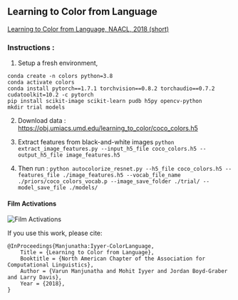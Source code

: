 ## Learning to Color from Language
[Learning to Color from Language, NAACL, 2018 (short)](http://aclweb.org/anthology/N18-2120)


### Instructions : 
1. Setup a fresh environment,
```
conda create -n colors python=3.8
conda activate colors
conda install pytorch==1.7.1 torchvision==0.8.2 torchaudio==0.7.2 cudatoolkit=10.2 -c pytorch
pip install scikit-image scikit-learn pudb h5py opencv-python
mkdir trial models
```

2. Download data : https://obj.umiacs.umd.edu/learning_to_color/coco_colors.h5

3. Extract features from black-and-white images
`python extract_image_features.py --input_h5_file coco_colors.h5 --output_h5_file image_features.h5`

4. Then run : 
`python autocolorize_resnet.py --h5_file coco_colors.h5 --features_file ./image_features.h5 --vocab_file_name ./priors/coco_colors_vocab.p --image_save_folder ./trial/ --model_save_file ./models/`

#### Film Activations
![Film Activations](https://raw.githubusercontent.com/superhans/colorfromlanguage/master/images/Activations4.png)

If you use this work, please cite:

    @InProceedings{Manjunatha:Iyyer-ColorLanguage,
        Title = {Learning to Color from Language},
        Booktitle = {North American Chapter of the Association for Computational Linguistics},
        Author = {Varun Manjunatha and Mohit Iyyer and Jordan Boyd-Graber and Larry Davis},
        Year = {2018},
    }
